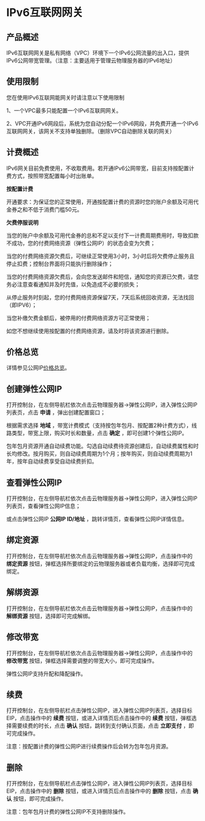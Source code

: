 # IPv6互联网网关

## 产品概述

IPv6互联网网关是私有网络（VPC）环境下一个IPv6公网流量的出入口，提供IPv6公网带宽管理。（注意：主要适用于管理云物理服务器的IPv6地址）

## 使用限制

您在使用IPv6互联网能网关时请注意以下使用限制

1、一个VPC最多只能配置一个IPv6互联网网关。<br/>

2、VPC开通IPv6网段后，系统为您自动分配一个IPv6网段，并免费开通一个IPv6互联网网关，该网关不支持单独删除。（删除VPC自动删除关联的网关）<br/>

## 计费概述

IPv6网关目前免费使用，不收取费用。若开通IPv6公网带宽，目前支持按配置计费方式，按照带宽配置每小时出账单。<br/>

**按配置计费**

开通要求：为保证您的正常使用，开通按配置计费的资源时您的账户余额及可用代金券之和不低于消费门槛50元。<br/>

**欠费停服说明**

当您的账户中余额及可用代金券的总和不足以支付下一计费周期费用时，导致扣款不成功，您的付费网络资源（弹性公网IP）的状态会变为欠费；<br/>

当您的付费网络资源欠费后，可继续正常使用3小时，3小时后将欠费停止服务且停止扣费；控制台界面将只能执行删除操作；<br/>

当您的付费网络资源欠费后，会向您发送邮件和短信，通知您的资源已欠费，请您务必注意查看通知并及时充值，以免造成不必要的损失；<br/>

从停止服务时刻起，您的付费网络资源保留7天，7天后系统回收资源，无法找回（即IPV6）；<br/>

当您补缴欠费金额后，被停用的付费网络资源方可正常使用；<br/>

如您不想继续使用按配置的付费网络资源，请及时将该资源进行删除。<br/>

## 价格总览

详情参见公网IP[价格总览](../../Pricing/Price-Overview.md)。

## 创建弹性公网IP

打开控制台，在左侧导航栏依次点击云物理服务器->弹性公网IP，进入弹性公网IP列表页，点击 **申请** ，弹出创建配置窗口；<br/>

根据需求选择 **地域** ，带宽计费模式（支持按包年包月、按配置2种计费方式），线路类型，带宽上限，购买时长和数量，点击 **确定** ，即可创建1个弹性公网IP。<br/>

包年包月资源开通自动续费功能。勾选自动续费待资源创建后，自动续费属性和时长均修改。按月购买，则自动续费周期为1个月；按年购买，则自动续费周期为1年，按年自动续费享受自动续费折扣。<br/>

## 查看弹性公网IP

打开控制台，在左侧导航栏依次点击云物理服务器->弹性公网IP，进入弹性公网IP列表页，查看弹性公网IP信息；<br/>

或点击弹性公网IP **公网IP ID/地址** ，跳转详情页，查看弹性公网IP详情信息。<br/>

## 绑定资源

打开控制台，在左侧导航栏依次点击云物理服务器->弹性公网IP，点击操作中的 **绑定资源** 按钮，弹框选择所要绑定的云物理服务器或者负载均衡，选择即可完成绑定。

## 解绑资源

打开控制台，在左侧导航栏依次点击云物理服务器->弹性公网IP，点击操作中的 **解绑资源** 按钮，选择即可完成解绑。<br/>

## 修改带宽

打开控制台，在左侧导航栏依次点击云物理服务器->弹性公网IP，点击操作中的 **修改带宽** 按钮，弹框选择需要调整的带宽大小，即可完成操作。<br/>

弹性公网IP支持升配和降配操作。<br/>

## 续费

打开控制台，在左侧导航栏点击弹性公网IP，进入弹性公网IP列表页，选择目标EIP，点击操作中的 **续费** 按钮，或进入详情页后点击操作中的 **续费** 按钮，弹框选择需要续费的时长，点击 **确认** 按钮，跳转到支付确认页面，点击 **立即支付** ，即可完成操作。<br/>

注意：按配置计费的弹性公网IP进行续费操作后会转为包年包月资源。<br/>

## 删除

打开控制台，在左侧导航栏点击弹性公网IP，进入弹性公网IP列表页，选择目标EIP，点击操作中的 **删除** 按钮，或进入详情页后点击操作中的 **删除** 按钮，点击 **确认** 按钮，即可完成操作。<br/>

注意：包年包月计费的弹性公网IP不支持删除操作。<br/>
